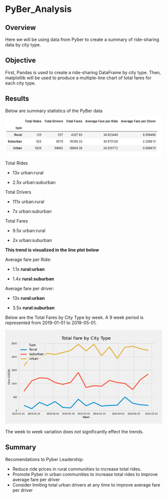 # PyBer_Analysis

## Overview
Here we will be using data from Pyber to create a summary of ride-sharing data by city type.


## Objective
First, Pandas is used to create a ride-sharing DataFrame by city type.  Then, matplotlib will be used to produce a multiple-line chart of total fares for each city type.

## Results

Below are summary statistics of the PyBer data

![Fig9](analysis/Fig9.PNG)

Total Rides

 - 13x urban:rural 

 - 2.5x urban:suburban

Total Drivers

 - 111x urban:rural 

 - 7x urban:suburban

Total Fares

 - 9.5x urban:rural 

 - 2x urban:suburban

**This trend is visualized in the line plot below**

Average fare per Ride:

 - 1.1x **rural:urban**

 - 1.4x **rural:suburban**

Average fare per driver:

 - 13x **rural:urban**

 - 3.5x **rural:suburban**


Below are the Total Fares by City Type by week. A 9 week period is represented from 2019-01-01 to 2019-05-01.

![Fig8](analysis/Fig8.png)

The week to week variation does not significantly effect the trends.

## Summary

Recomendations to Pyber Leadership:
 - Reduce ride prices in rural communities to increase total rides.
 - Promote Pyber in urban communities to increase total rides to improve average fare per driver
 - Consider limiting total urban drivers at any time to improve average fare per driver









